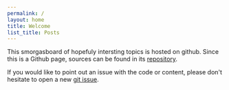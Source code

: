 ```yaml
---
permalink: /
layout: home
title: Welcome
list_title: Posts
---
```


This smorgasboard of hopefuly intersting topics is hosted on github.
Since this is a Github page, sources can be found in its [repository](https://github.com/fleetingTech/fleetingTech.github.io/).

If you would like to point out an issue with the code or content, please don't hesitate to open a new [git issue](https://github.com/fleetingTech/fleetingTech.github.io/issues/new/choose).

